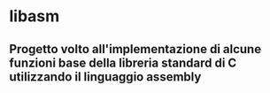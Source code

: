 # libasm

## Progetto volto all'implementazione di alcune funzioni base della libreria standard di C utilizzando il linguaggio assembly

